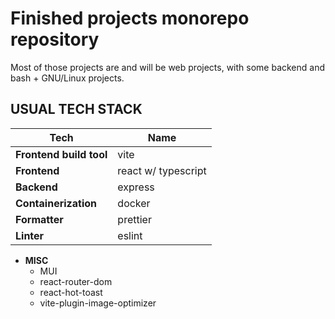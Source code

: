 # Finished projects monorepo repository

Most of those projects are and will be web projects,
with some backend and bash + GNU/Linux projects.

## USUAL TECH STACK

| Tech                    | Name                |
| ----------------------- | ------------------- |
| **Frontend build tool** | vite                |
| **Frontend**            | react w/ typescript |
| **Backend**             | express             |
| **Containerization**    | docker              |
| **Formatter**           | prettier            |
| **Linter**              | eslint              |

- **MISC**
  - MUI
  - react-router-dom
  - react-hot-toast
  - vite-plugin-image-optimizer

